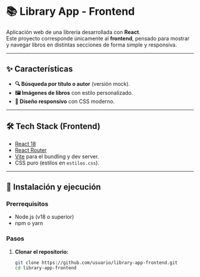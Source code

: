 # 📚 Library App - Frontend

Aplicación web de una librería desarrollada con **React**.  
Este proyecto corresponde únicamente al **frontend**, pensado para mostrar y navegar libros en distintas secciones de forma simple y responsiva.

---

## ✨ Características

- **🔍 Búsqueda por título o autor** (versión mock).  
- **🖼️ Imágenes de libros** con estilo personalizado.  
- **📱 Diseño responsivo** con CSS moderno.

---

## 🛠️ Tech Stack (Frontend)

- [React 18](https://reactjs.org/)  
- [React Router](https://reactrouter.com/)  
- [Vite](https://vitejs.dev/) para el bundling y dev server.  
- CSS puro (estilos en `estilos.css`).  

---

## 🚀 Instalación y ejecución

### Prerrequisitos
- Node.js (v18 o superior)
- npm o yarn

### Pasos

1. **Clonar el repositorio:**
   ```bash
   git clone https://github.com/usuario/library-app-frontend.git
   cd library-app-frontend
